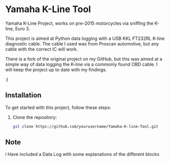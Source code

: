 # Yamaha K-Line Tool

Yamaha K-Line Project, works on pre-2015 motorcycles via sniffing the K-line, Euro 3.

This project is aimed at Python data logging with a USB KKL FT232RL K-line diagnostic cable. The cable I used was from Proscan automotive, but any cable with the correct IC will work.

There is a fork of the original project on my GitHub, but this was aimed at a simple way of data logging the K-line via a commonly found OBD cable. I will keep the project up to date with my findings.

:)

## Installation

To get started with this project, follow these steps:

1. Clone the repository:
   ```sh
   git clone https://github.com/yourusername/Yamaha-K-line-Tool.git

## Note

i Have included a Data Log with some explanations of the different blocks
